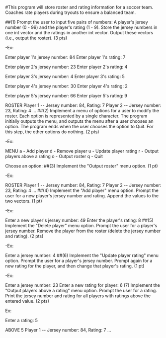 #This program will store roster and rating information for a soccer team. Coaches rate players during tryouts to ensure a balanced team.

##(1) Prompt the user to input five pairs of numbers: A player's jersey number (0 - 99) and the player's rating (1 - 9). Store the jersey numbers in one int vector and the ratings in another int vector. Output these vectors (i.e., output the roster). (3 pts)

-Ex:

Enter player 1's jersey number:
84
Enter player 1's rating:
7

Enter player 2's jersey number:
23
Enter player 2's rating:
4

Enter player 3's jersey number:
4
Enter player 3's rating:
5

Enter player 4's jersey number:
30
Enter player 4's rating:
2

Enter player 5's jersey number:
66
Enter player 5's rating:
9

ROSTER
Player 1 -- Jersey number: 84, Rating: 7
Player 2 -- Jersey number: 23, Rating: 4
...
##(2) Implement a menu of options for a user to modify the roster. Each option is represented by a single character. The program initially outputs the menu, and outputs the menu after a user chooses an option. The program ends when the user chooses the option to Quit. For this step, the other options do nothing. (2 pts)

-Ex:

MENU
a - Add player
d - Remove player
u - Update player rating
r - Output players above a rating
o - Output roster
q - Quit

Choose an option:
##(3) Implement the "Output roster" menu option. (1 pt)

-Ex:

ROSTER
Player 1 -- Jersey number: 84, Rating: 7
Player 2 -- Jersey number: 23, Rating: 4
...
##(4) Implement the "Add player" menu option. Prompt the user for a new player's jersey number and rating. Append the values to the two vectors. (1 pt)

-Ex:

Enter a new player's jersey number:
49
Enter the player's rating:
8
##(5) Implement the "Delete player" menu option. Prompt the user for a player's jersey number. Remove the player from the roster (delete the jersey number and rating). (2 pts)

-Ex:

Enter a jersey number:
4
##(6) Implement the "Update player rating" menu option. Prompt the user for a player's jersey number. Prompt again for a new rating for the player, and then change that player's rating. (1 pt)

-Ex:

Enter a jersey number:
23
Enter a new rating for player:
6
(7) Implement the "Output players above a rating" menu option. Prompt the user for a rating. Print the jersey number and rating for all players with ratings above the entered value. (2 pts)

Ex:

Enter a rating:
5

ABOVE 5
Player 1 -- Jersey number: 84, Rating: 7
...